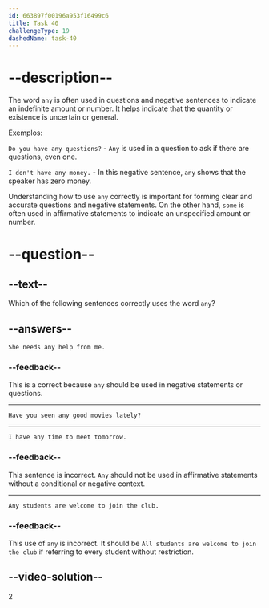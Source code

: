 ```yaml
---
id: 663897f00196a953f16499c6
title: Task 40
challengeType: 19
dashedName: task-40
---
```


# --description--

The word `any` is often used in questions and negative sentences to indicate an indefinite amount or number. It helps indicate that the quantity or existence is uncertain or general.

Exemplos:

`Do you have any questions?` - `Any` is used in a question to ask if there are questions, even one.

`I don't have any money.` - In this negative sentence, `any` shows that the speaker has zero money.

Understanding how to use `any` correctly is important for forming clear and accurate questions and negative statements. On the other hand, `some` is often used in affirmative statements to indicate an unspecified amount or number.

# --question--

## --text--

Which of the following sentences correctly uses the word `any`?

## --answers--

`She needs any help from me.`

### --feedback--

This is a correct because `any` should be used in negative statements or questions.

---

`Have you seen any good movies lately?`

---

`I have any time to meet tomorrow.`

### --feedback--

This sentence is incorrect. `Any` should not be used in affirmative statements without a conditional or negative context.

---

`Any students are welcome to join the club.`

### --feedback--

This use of `any` is incorrect. It should be `All students are welcome to join the club` if referring to every student without restriction.

## --video-solution--

2

